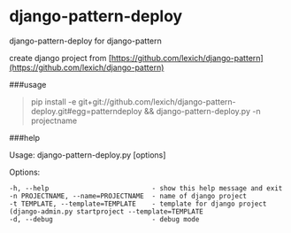 django-pattern-deploy
=====================

django-pattern-deploy for django-pattern

create django project from [https://github.com/lexich/django-pattern](https://github.com/lexich/django-pattern)

###usage
> pip install -e git+git://github.com/lexich/django-pattern-deploy.git#egg=patterndeploy && django-pattern-deploy.py -n projectname

###help

Usage: django-pattern-deploy.py [options]

Options:

    -h, --help                          - show this help message and exit
    -n PROJECTNAME, --name=PROJECTNAME  - name of django project
    -t TEMPLATE, --template=TEMPLATE    - template for django project (django-admin.py startproject --template=TEMPLATE
    -d, --debug                         - debug mode